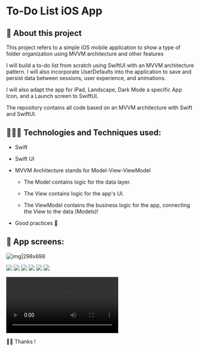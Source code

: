 # To-Do List iOS App

## 📱 About this project
This project refers to a simple iOS mobile application to show a type of folder organization using MVVM architecture and other features

I will build a to-do list from scratch using SwiftUI with an MVVM architecture pattern. I will also incorporate UserDefaults into the application to save and persist data between sessions, user experience, and animations. 

I will also adapt the app for iPad, Landscape, Dark Mode a specific App Icon, and a Launch screen to SwiftUI.

The repository contains all code based on an MVVM architecture with Swift and SwiftUI.

##  👨🏽‍💻 Technologies and Techniques used:
* Swift
* Swift UI
* MVVM Architecture stands for Model-View-ViewModel
  
   - The Model contains logic for the data layer.
  
   - The View contains logic for the app's UI.
  
   - The ViewModel contains the business logic for the app, connecting the View to the data (Models)!
  
* Good practices 🚀

  
##  📱 App screens:
![img|298x698](https://github.com/edsonpsantos/images/blob/main/TodoList/SplashScreen.png)

![](https://github.com/edsonpsantos/images/blob/main/TodoList/FirstScreen.png)
![](https://github.com/edsonpsantos/images/blob/main/TodoList/CreateItem.png)
![](https://github.com/edsonpsantos/images/blob/main/TodoList/TodoScreen.png)
![](https://github.com/edsonpsantos/images/blob/main/TodoList/CreateItem.png)
![](https://github.com/edsonpsantos/images/blob/main/TodoList/TodoDelete.png)
![](https://github.com/edsonpsantos/images/blob/main/TodoList/TodoDone.png)

![](https://github.com/edsonpsantos/images/blob/main/TodoList/TodoList.mov)


🙏🏽 Thanks ! 
